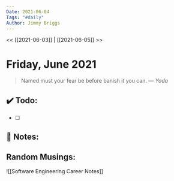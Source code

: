 ```yaml
---
Date: 2021-06-04
Tags: "#daily"
Author: Jimmy Briggs
---
```


<< [[2021-06-03]] | [[2021-06-05]] >>

# Friday, June 2021

> Named must your fear be before banish it you can.
> &mdash; <cite>Yoda</cite>


## ✔️ Todo:

- [ ] 

## 📝 Notes:

## Random Musings:

![[Software Engineering Career Notes]]
